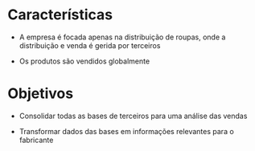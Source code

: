 # Características

- A empresa é focada apenas na distribuição de roupas, onde a distribuição e venda é gerida por terceiros

- Os produtos são vendidos globalmente

# Objetivos

- Consolidar todas as bases de terceiros para uma análise das vendas

- Transformar dados das bases em informações relevantes para o fabricante
